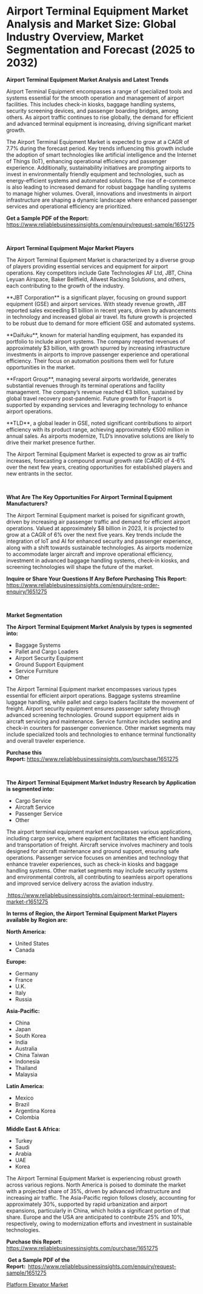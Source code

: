 <p><h1>Airport Terminal Equipment Market Analysis and Market Size: Global Industry Overview, Market Segmentation and Forecast (2025 to 2032)</h1></p><p><strong>Airport Terminal Equipment Market Analysis and Latest Trends</strong></p>
<p><p>Airport Terminal Equipment encompasses a range of specialized tools and systems essential for the smooth operation and management of airport facilities. This includes check-in kiosks, baggage handling systems, security screening devices, and passenger boarding bridges, among others. As airport traffic continues to rise globally, the demand for efficient and advanced terminal equipment is increasing, driving significant market growth.</p><p>The Airport Terminal Equipment Market is expected to grow at a CAGR of 7.7% during the forecast period. Key trends influencing this growth include the adoption of smart technologies like artificial intelligence and the Internet of Things (IoT), enhancing operational efficiency and passenger experience. Additionally, sustainability initiatives are prompting airports to invest in environmentally friendly equipment and technologies, such as energy-efficient systems and automated solutions. The rise of e-commerce is also leading to increased demand for robust baggage handling systems to manage higher volumes. Overall, innovations and investments in airport infrastructure are shaping a dynamic landscape where enhanced passenger services and operational efficiency are prioritized.</p></p>
<p><strong>Get a Sample PDF of the Report:&nbsp;</strong> <a href="https://www.reliablebusinessinsights.com/enquiry/request-sample/1651275?utm_campaign=2234&utm_medium=2&utm_source=Github&utm_content=ia&utm_term=17022025&utm_id=airport-terminal-equipment">https://www.reliablebusinessinsights.com/enquiry/request-sample/1651275</a></p>
<p>&nbsp;</p>
<p><strong>Airport Terminal Equipment Major Market Players</strong></p>
<p><p>The Airport Terminal Equipment Market is characterized by a diverse group of players providing essential services and equipment for airport operations. Key competitors include Gate Technologies AF Ltd, JBT, China Leyuan Airspace, Baker Bellfield, Allwest Racking Solutions, and others, each contributing to the growth of the industry.</p><p>**JBT Corporation** is a significant player, focusing on ground support equipment (GSE) and airport services. With steady revenue growth, JBT reported sales exceeding $1 billion in recent years, driven by advancements in technology and increased global air travel. Its future growth is projected to be robust due to demand for more efficient GSE and automated systems.</p><p>**Daifuku**, known for material handling equipment, has expanded its portfolio to include airport systems. The company reported revenues of approximately $3 billion, with growth spurred by increasing infrastructure investments in airports to improve passenger experience and operational efficiency. Their focus on automation positions them well for future opportunities in the market.</p><p>**Fraport Group**, managing several airports worldwide, generates substantial revenues through its terminal operations and facility management. The company’s revenue reached €3 billion, sustained by global travel recovery post-pandemic. Future growth for Fraport is supported by expanding services and leveraging technology to enhance airport operations.</p><p>**TLD**, a global leader in GSE, noted significant contributions to airport efficiency with its product range, achieving approximately €500 million in annual sales. As airports modernize, TLD’s innovative solutions are likely to drive their market presence further.</p><p>The Airport Terminal Equipment Market is expected to grow as air traffic increases, forecasting a compound annual growth rate (CAGR) of 4-6% over the next few years, creating opportunities for established players and new entrants in the sector.</p></p>
<p>&nbsp;</p>
<p><strong>What Are The Key Opportunities For Airport Terminal Equipment Manufacturers?</strong></p>
<p><p>The Airport Terminal Equipment market is poised for significant growth, driven by increasing air passenger traffic and demand for efficient airport operations. Valued at approximately $8 billion in 2023, it is projected to grow at a CAGR of 6% over the next five years. Key trends include the integration of IoT and AI for enhanced security and passenger experience, along with a shift towards sustainable technologies. As airports modernize to accommodate larger aircraft and improve operational efficiency, investment in advanced baggage handling systems, check-in kiosks, and screening technologies will shape the future of the market.</p></p>
<p><strong>Inquire or Share Your Questions If Any Before Purchasing This Report:</strong> <a href="https://www.reliablebusinessinsights.com/enquiry/pre-order-enquiry/1651275?utm_campaign=2234&utm_medium=2&utm_source=Github&utm_content=ia&utm_term=17022025&utm_id=airport-terminal-equipment">https://www.reliablebusinessinsights.com/enquiry/pre-order-enquiry/1651275</a></p>
<p>&nbsp;</p>
<p><strong>Market Segmentation</strong></p>
<p><strong>The Airport Terminal Equipment Market Analysis by types is segmented into:</strong></p>
<p><ul><li>Baggage Systems</li><li>Pallet and Cargo Loaders</li><li>Airport Security Equipment</li><li>Ground Support Equipment</li><li>Service Furniture</li><li>Other</li></ul></p>
<p><p>The Airport Terminal Equipment market encompasses various types essential for efficient airport operations. Baggage systems streamline luggage handling, while pallet and cargo loaders facilitate the movement of freight. Airport security equipment ensures passenger safety through advanced screening technologies. Ground support equipment aids in aircraft servicing and maintenance. Service furniture includes seating and check-in counters for passenger convenience. Other market segments may include specialized tools and technologies to enhance terminal functionality and overall traveler experience.</p></p>
<p><strong>Purchase this Report:&nbsp;</strong><a href="https://www.reliablebusinessinsights.com/purchase/1651275?utm_campaign=2234&utm_medium=2&utm_source=Github&utm_content=ia&utm_term=17022025&utm_id=airport-terminal-equipment">https://www.reliablebusinessinsights.com/purchase/1651275</a></p>
<p>&nbsp;</p>
<p><strong>The Airport Terminal Equipment Market Industry Research by Application is segmented into:</strong></p>
<p><ul><li>Cargo Service</li><li>Aircraft Service</li><li>Passenger Service</li><li>Other</li></ul></p>
<p><p>The airport terminal equipment market encompasses various applications, including cargo service, where equipment facilitates the efficient handling and transportation of freight. Aircraft service involves machinery and tools designed for aircraft maintenance and ground support, ensuring safe operations. Passenger service focuses on amenities and technology that enhance traveler experiences, such as check-in kiosks and baggage handling systems. Other market segments may include security systems and environmental controls, all contributing to seamless airport operations and improved service delivery across the aviation industry.</p></p>
<p><a href="https://www.reliablebusinessinsights.com/airport-terminal-equipment-market-r1651275?utm_campaign=2234&utm_medium=2&utm_source=Github&utm_content=ia&utm_term=17022025&utm_id=airport-terminal-equipment">&nbsp;https://www.reliablebusinessinsights.com/airport-terminal-equipment-market-r1651275</a></p>
<p><strong>In terms of Region, the Airport Terminal Equipment Market Players available by Region are:</strong></p>
<p>
    <p> <strong> North America: </strong>
        <ul>
            <li>United States</li>
            <li>Canada</li>
        </ul>
        </p> 
    <p> <strong> Europe: </strong>
        <ul>
            <li>Germany</li>
            <li>France</li>
            <li>U.K.</li>
            <li>Italy</li>
            <li>Russia</li>
        </ul>
        </p> 
    <p> <strong> Asia-Pacific: </strong>
        <ul>
            <li>China</li>
            <li>Japan</li>
            <li>South Korea</li>
            <li>India</li>
            <li>Australia</li>
            <li>China Taiwan</li>
            <li>Indonesia</li>
            <li>Thailand</li>
            <li>Malaysia</li>
        </ul>
        </p> 
    <p> <strong> Latin America: </strong>
        <ul>
            <li>Mexico</li>
            <li>Brazil</li>
            <li>Argentina Korea</li>
            <li>Colombia</li>
        </ul>
        </p> 
    <p> <strong> Middle East & Africa: </strong>
        <ul>
            <li>Turkey</li>
            <li>Saudi</li>
            <li>Arabia</li>
            <li>UAE</li>
            <li>Korea</li>
        </ul>
    </p>
    </p>
<p><p>The Airport Terminal Equipment Market is experiencing robust growth across various regions. North America is poised to dominate the market with a projected share of 35%, driven by advanced infrastructure and increasing air traffic. The Asia-Pacific region follows closely, accounting for approximately 30%, supported by rapid urbanization and airport expansions, particularly in China, which holds a significant portion of that share. Europe and the USA are anticipated to contribute 25% and 10%, respectively, owing to modernization efforts and investment in sustainable technologies.</p></p>
<p><strong>Purchase this Report: </strong><a href="https://www.reliablebusinessinsights.com/purchase/1651275?utm_campaign=2234&utm_medium=2&utm_source=Github&utm_content=ia&utm_term=17022025&utm_id=airport-terminal-equipment">https://www.reliablebusinessinsights.com/purchase/1651275</a></p>
<p>&nbsp;<strong>Get a Sample PDF of the Report:&nbsp;&nbsp;</strong><a href="https://www.reliablebusinessinsights.com/enquiry/request-sample/1651275?utm_campaign=2234&utm_medium=2&utm_source=Github&utm_content=ia&utm_term=17022025&utm_id=airport-terminal-equipment">https://www.reliablebusinessinsights.com/enquiry/request-sample/1651275</a></p>
<p><strong></strong></p>
<p><p><a href="https://github.com/hillsmyung726/Market-Research-Report-List-1/blob/main/platform-elevator-market.md?utm_campaign=2234&utm_medium=2&utm_source=Github&utm_content=ia&utm_term=17022025&utm_id=airport-terminal-equipment">Platform Elevator Market</a></p></p>